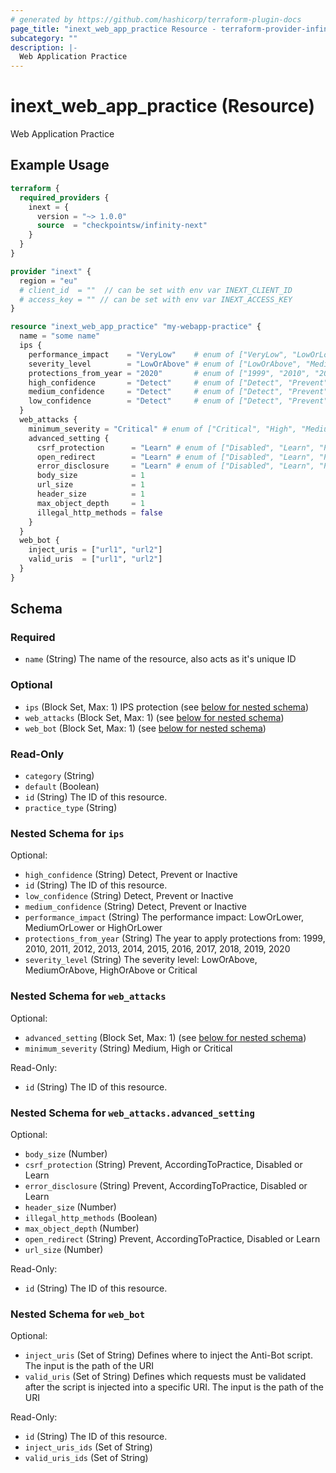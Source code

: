 ```yaml
---
# generated by https://github.com/hashicorp/terraform-plugin-docs
page_title: "inext_web_app_practice Resource - terraform-provider-infinity-next"
subcategory: ""
description: |-
  Web Application Practice
---
```


# inext_web_app_practice (Resource)

Web Application Practice

## Example Usage

```terraform
terraform {
  required_providers {
    inext = {
      version = "~> 1.0.0"
      source  = "checkpointsw/infinity-next"
    }
  }
}

provider "inext" {
  region = "eu"
  # client_id  = ""  // can be set with env var INEXT_CLIENT_ID
  # access_key = "" // can be set with env var INEXT_ACCESS_KEY
}

resource "inext_web_app_practice" "my-webapp-practice" {
  name = "some name"
  ips {
    performance_impact    = "VeryLow"    # enum of ["VeryLow", "LowOrLower", "MediumOrLower", "HighOrLower"]
    severity_level        = "LowOrAbove" # enum of ["LowOrAbove", "MediumOrAbove", "HighOrAbove", "Critical"]
    protections_from_year = "2020"       # enum of ["1999", "2010", "2011", "2012", "2013", "2014", "2015", "2016", "2017", "2018", "2019", "2020"]
    high_confidence       = "Detect"     # enum of ["Detect", "Prevent", "Inactive"]
    medium_confidence     = "Detect"     # enum of ["Detect", "Prevent", "Inactive"]
    low_confidence        = "Detect"     # enum of ["Detect", "Prevent", "Inactive"]
  }
  web_attacks {
    minimum_severity = "Critical" # enum of ["Critical", "High", "Medium"]
    advanced_setting {
      csrf_protection      = "Learn" # enum of ["Disabled", "Learn", "Prevent", "AccordingToPractice"]
      open_redirect        = "Learn" # enum of ["Disabled", "Learn", "Prevent", "AccordingToPractice"]
      error_disclosure     = "Learn" # enum of ["Disabled", "Learn", "Prevent", "AccordingToPractice"]
      body_size            = 1
      url_size             = 1
      header_size          = 1
      max_object_depth     = 1
      illegal_http_methods = false
    }
  }
  web_bot {
    inject_uris = ["url1", "url2"]
    valid_uris  = ["url1", "url2"]
  }
}
```

<!-- schema generated by tfplugindocs -->
## Schema

### Required

- `name` (String) The name of the resource, also acts as it's unique ID

### Optional

- `ips` (Block Set, Max: 1) IPS protection (see [below for nested schema](#nestedblock--ips))
- `web_attacks` (Block Set, Max: 1) (see [below for nested schema](#nestedblock--web_attacks))
- `web_bot` (Block Set, Max: 1) (see [below for nested schema](#nestedblock--web_bot))

### Read-Only

- `category` (String)
- `default` (Boolean)
- `id` (String) The ID of this resource.
- `practice_type` (String)

<a id="nestedblock--ips"></a>
### Nested Schema for `ips`

Optional:

- `high_confidence` (String) Detect, Prevent or Inactive
- `id` (String) The ID of this resource.
- `low_confidence` (String) Detect, Prevent or Inactive
- `medium_confidence` (String) Detect, Prevent or Inactive
- `performance_impact` (String) The performance impact: LowOrLower, MediumOrLower or HighOrLower
- `protections_from_year` (String) The year to apply protections from: 1999, 2010, 2011, 2012, 2013, 2014, 2015, 2016, 2017, 2018, 2019, 2020
- `severity_level` (String) The severity level: LowOrAbove, MediumOrAbove, HighOrAbove or Critical


<a id="nestedblock--web_attacks"></a>
### Nested Schema for `web_attacks`

Optional:

- `advanced_setting` (Block Set, Max: 1) (see [below for nested schema](#nestedblock--web_attacks--advanced_setting))
- `minimum_severity` (String) Medium, High or Critical

Read-Only:

- `id` (String) The ID of this resource.

<a id="nestedblock--web_attacks--advanced_setting"></a>
### Nested Schema for `web_attacks.advanced_setting`

Optional:

- `body_size` (Number)
- `csrf_protection` (String) Prevent, AccordingToPractice, Disabled or Learn
- `error_disclosure` (String) Prevent, AccordingToPractice, Disabled or Learn
- `header_size` (Number)
- `illegal_http_methods` (Boolean)
- `max_object_depth` (Number)
- `open_redirect` (String) Prevent, AccordingToPractice, Disabled or Learn
- `url_size` (Number)

Read-Only:

- `id` (String) The ID of this resource.



<a id="nestedblock--web_bot"></a>
### Nested Schema for `web_bot`

Optional:

- `inject_uris` (Set of String) Defines where to inject the Anti-Bot script. The input is the path of the URI
- `valid_uris` (Set of String) Defines which requests must be validated after the script is injected into a specific URI.
The input is the path of the URI

Read-Only:

- `id` (String) The ID of this resource.
- `inject_uris_ids` (Set of String)
- `valid_uris_ids` (Set of String)


